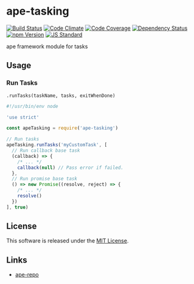 ape-tasking
==========

<!---
This file is generated by ape-tmpl. Do not update manually.
--->

<!-- Badge Start -->
<a name="badges"></a>

[![Build Status][bd_travis_shield_url]][bd_travis_url]
[![Code Climate][bd_codeclimate_shield_url]][bd_codeclimate_url]
[![Code Coverage][bd_codeclimate_coverage_shield_url]][bd_codeclimate_url]
[![Dependency Status][bd_gemnasium_shield_url]][bd_gemnasium_url]
[![npm Version][bd_npm_shield_url]][bd_npm_url]
[![JS Standard][bd_standard_shield_url]][bd_standard_url]

[bd_repo_url]: https://github.com/ape-repo/ape-tasking
[bd_travis_url]: http://travis-ci.org/ape-repo/ape-tasking
[bd_travis_shield_url]: http://img.shields.io/travis/ape-repo/ape-tasking.svg?style=flat
[bd_travis_com_url]: http://travis-ci.com/ape-repo/ape-tasking
[bd_travis_com_shield_url]: https://api.travis-ci.com/ape-repo/ape-tasking.svg?token=
[bd_license_url]: https://github.com/ape-repo/ape-tasking/blob/master/LICENSE
[bd_codeclimate_url]: http://codeclimate.com/github/ape-repo/ape-tasking
[bd_codeclimate_shield_url]: http://img.shields.io/codeclimate/github/ape-repo/ape-tasking.svg?style=flat
[bd_codeclimate_coverage_shield_url]: http://img.shields.io/codeclimate/coverage/github/ape-repo/ape-tasking.svg?style=flat
[bd_gemnasium_url]: https://gemnasium.com/ape-repo/ape-tasking
[bd_gemnasium_shield_url]: https://gemnasium.com/ape-repo/ape-tasking.svg
[bd_npm_url]: http://www.npmjs.org/package/ape-tasking
[bd_npm_shield_url]: http://img.shields.io/npm/v/ape-tasking.svg?style=flat
[bd_standard_url]: http://standardjs.com/
[bd_standard_shield_url]: https://img.shields.io/badge/code%20style-standard-brightgreen.svg

<!-- Badge End -->


<!-- Description Start -->
<a name="description"></a>

ape framework module for tasks

<!-- Description End -->




<!-- Sections Start -->
<a name="sections"></a>

<!-- Section from "doc/guides/02.Usage.md.hbs" Start -->

<a name="section-doc-guides-02-usage-md"></a>
Usage
----

### Run Tasks

`.runTasks(taskName, tasks, exitWhenDone)`

```javascript
#!/usr/bin/env node

'use strict'

const apeTasking = require('ape-tasking')

// Run tasks
apeTasking.runTasks('myCustomTask', [
  // Run callback base task
  (callback) => {
    /* ... */
    callback(null) // Pass error if failed.
  },
  // Run promise base task
  () => new Promise((resolve, reject) => {
    /* ... */
    resolve()
  })
], true)

```

<!-- Section from "doc/guides/02.Usage.md.hbs" End -->


<!-- Sections Start -->


<!-- LICENSE Start -->
<a name="license"></a>

License
-------
This software is released under the [MIT License](https://github.com/ape-repo/ape-tasking/blob/master/LICENSE).

<!-- LICENSE End -->


<!-- Links Start -->
<a name="links"></a>

Links
------

+ [ape-repo](https://github.com/ape-repo)

<!-- Links End -->
